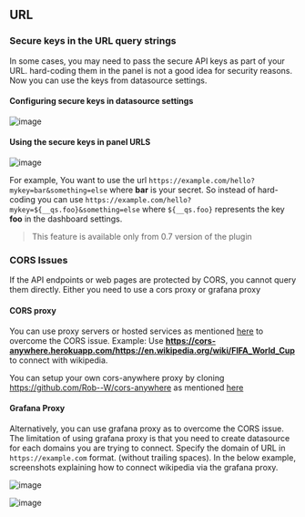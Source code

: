 ## URL

### Secure keys in the URL query strings

In some cases, you may need to pass the secure API keys as part of your URL. hard-coding them in the panel is not a good idea for security reasons. Now you can use  the keys from datasource settings.

#### Configuring secure keys in datasource settings

![image](https://user-images.githubusercontent.com/153843/116439894-f3b80580-a847-11eb-9788-8c60bce00866.png)

#### Using the secure keys in panel URLS

![image](https://user-images.githubusercontent.com/153843/116440219-295cee80-a848-11eb-9c2e-d33e363c49fa.png)

For example, You want to use the url `https://example.com/hello?mykey=bar&something=else` where **bar** is your secret. So instead of hard-coding you can use `https://example.com/hello?mykey=${__qs.foo}&something=else` where `${__qs.foo}` represents the key **foo** in the dashboard settings.

> This feature is available only from 0.7 version of the plugin

### CORS Issues

If the API endpoints or web pages are protected by CORS, you cannot query them directly. Either you need to use a cors proxy or grafana proxy

#### CORS proxy

You can use proxy servers or hosted services as mentioned [here](https://stackoverflow.com/a/32167044/1576253) to overcome the CORS issue. Example: Use **https://cors-anywhere.herokuapp.com/https://en.wikipedia.org/wiki/FIFA_World_Cup** to connect with wikipedia.
 
You can setup your own cors-anywhere proxy by cloning https://github.com/Rob--W/cors-anywhere as mentioned [here](https://stackoverflow.com/a/47085173/1576253)

#### Grafana Proxy

Alternatively, you can use grafana proxy as to overcome the CORS issue. The limitation of using grafana proxy is that you need to create datasource for each domains you are trying to connect. Specify the domain of URL in `https://example.com` format. (without trailing spaces). In the below example, screenshots explaining how to connect wikipedia via the grafana proxy.

![image](https://user-images.githubusercontent.com/153843/100860274-35ef3d80-3488-11eb-929b-be096edadb8a.png)

![image](https://user-images.githubusercontent.com/153843/100860310-430c2c80-3488-11eb-9fe5-168e22fa55a2.png)

